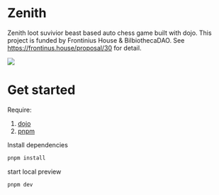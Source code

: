 
# Zenith

Zenith loot suvivior beast based auto chess game built with dojo. This project is funded by Frontinius House & BilbiothecaDAO. See <https://frontinus.house/proposal/30> for detail.

![](https://drive.google.com/file/d/11DRtcxctpD7a-_YK9itRWgxiIRbXK1bZ/view?usp=sharing)



# Get started

Require:

1. [dojo](https://www.dojoengine.org/en/)
2. [pnpm](https://pnpm.io/)


Install dependencies

```bash
pnpm install
```


start local preview 

```bash
pnpm dev
```
